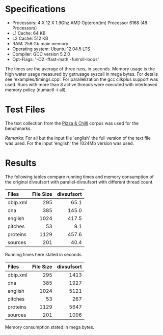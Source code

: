 Specifications
==========

  * Processors:       4 X 12 X 1.9Ghz AMD Opteron(tm) Processor 6168 (48 Processors)
  * L1 Cache:         64 KB
  * L2 Cache:         512 KB 
  * RAM:              256 Gb main memory
  * Operating system: Ubuntu 12.04.5 LTS
  * Compiler:         GCC version 5.2.0
  * Opt-Flags:       '-O2 -ffast-math -funroll-loops'

The times are the average of three runs, in seconds.
Memory usage is the high water usage measured by getrusage syscall in mega bytes.
For details see 'examples/timings.cpp'.
For parallelization the gcc cilkplus support was used.
Runs with more than 8 active threads were executed with interleaved memory policy (numactl -i all).

Test Files
==========

The text collection from the [Pizza & Chilli](http://pizzachili.dcc.uchile.cl) corpus was used for the benchmarks.

*Remarks:* For all but the input file 'english' the full version of the text file was used. 
For the input 'english' the 1024Mb version was used.

Results
==========

The following tables compare running times and memory consumption of the original divsufsort with parallel-divsufsort with different thread count.

|  Files         | File Size |  divsufsort  |
|:---------------|----------:|-------------:|
|  dblp.xml      |   295     |     65.1     |
|  dna           |   385     |    145.0     | 
|  english       |  1024     |    417.5     | 
|  pitches       |    53     |      9.1     | 
|  proteins      |  1129     |    457.6     | 
|  sources       |   201     |     40.4     | 

Running times here stated in seconds.

|  Files         | File Size |  divsufsort  |
|:---------------|----------:|-------------:|
|  dblp.xml      |   295     |  1413        |
|  dna           |   385     |  1927        |
|  english       |  1024     |  5121        |
|  pitches       |    53     |   267        |
|  proteins      |  1129     |  5647        |
|  sources       |   201     |  1006        |

Memory consumption stated in mega bytes.
